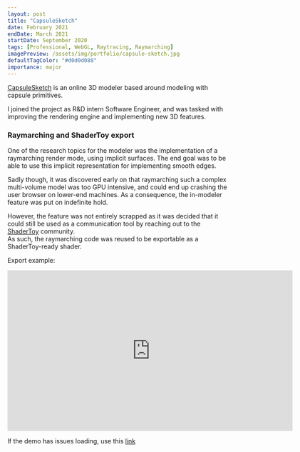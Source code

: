 ```yaml
---
layout: post
title: "CapsuleSketch"
date: February 2021
endDate: March 2021
startDate: September 2020
tags: [Professional, WebGL, Raytracing, Raymarching]
imagePreview: /assets/img/portfolio/capsule-sketch.jpg
defaultTagColor: "#d0d0d088"
importance: major
---
```


[CapsuleSketch](https://capsulesketch.org/) is an online 3D modeler based around modeling with 
capsule primitives.

I joined the project as R&D intern Software Engineer, and was tasked with improving the rendering engine 
and implementing new 3D features.


### Raymarching and ShaderToy export

One of the research topics for the modeler was the implementation of a raymarching render mode, using 
implicit surfaces. The end goal was to be able to use this implicit representation for implementing 
smooth edges.

Sadly though, it was discovered early on that raymarching such a complex multi-volume model was too 
GPU intensive, and could end up crashing the user browser on lower-end machines. As a consequence, 
the in-modeler feature was put on indefinite hold.

However, the feature was not entirely scrapped as it was decided that it could still be used as a 
communication tool by reaching out to the [ShaderToy](https://www.shadertoy.com) community. <br>
As such, the raymarching code was reused to be exportable as a ShaderToy-ready shader.

Export example:
<iframe width="640" height="360" frameborder="0" src="https://www.shadertoy.com/embed/3d3fRf?gui=true&t=10&paused=true&muted=false" allowfullscreen></iframe>

If the demo has issues loading, use this [link](https://www.shadertoy.com/view/3d3fRf)
